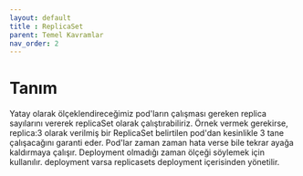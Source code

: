 ```yaml
---
layout: default
title : ReplicaSet
parent: Temel Kavramlar
nav_order: 2
---
```



# Tanım

Yatay olarak ölçeklendireceğimiz pod'ların çalışması gereken replica sayılarını vererek replicaSet olarak çalıştırabiliriz. Örnek vermek gerekirse, replica:3 olarak verilmiş bir ReplicaSet belirtilen pod'dan kesinlikle 3 tane çalışacağını garanti eder. Pod'lar zaman zaman hata verse bile tekrar ayağa kaldırmaya çalışır. Deployment olmadığı zaman ölçeği söylemek için kullanılır. deployment varsa replicasets deployment içerisinden yönetilir.
